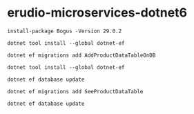 # erudio-microservices-dotnet6

``` 
install-package Bogus -Version 29.0.2 
```

``` 
dotnet tool install --global dotnet-ef 
```

``` 
dotnet ef migrations add AddProductDataTableOnDB 
```

``` 
dotnet tool install --global dotnet-ef 
```

```
dotnet ef database update
```

``` 
dotnet ef migrations add SeeProductDataTable
```

``` 
dotnet ef database update
```
